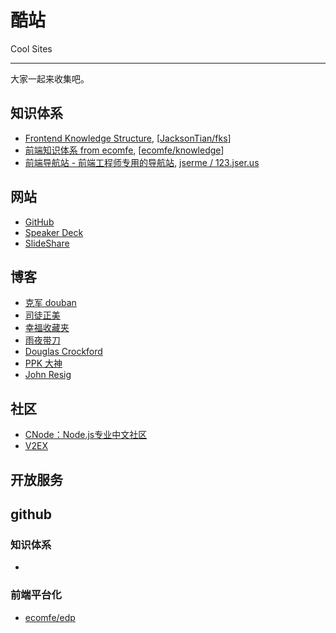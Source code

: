 # 酷站

Cool Sites

----------------

大家一起来收集吧。

## 知识体系

- [Frontend Knowledge Structure](http://html5ify.com/fks/), [[JacksonTian/fks](https://github.com/JacksonTian/fks)]
- [前端知识体系 from ecomfe](http://knowledge.ecomfe.com/), [[ecomfe/knowledge](https://github.com/ecomfe/knowledge)]
- [前端导航站 - 前端工程师专用的导航站](http://123.jser.us/), [jserme / 123.jser.us](https://github.com/jserme/123.jser.us)

## 网站

- [GitHub](https://github.com/)
- [Speaker Deck](https://speakerdeck.com/)
- [SlideShare](http://www.slideshare.net/)

## 博客

- [克军 douban](http://hikejun.com/blog/)
- [司徒正美](http://www.cnblogs.com/rubylouvre/)
- [幸福收藏夹](http://sofish.de/)
- [雨夜带刀](http://stylechen.com/)
- [Douglas Crockford](http://www.crockford.com/)
- [PPK 大神](http://www.quirksmode.org/)
- [John Resig](http://ejohn.org/)

## 社区

- [CNode：Node.js专业中文社区](http://cnodejs.org/)
- [V2EX](http://www.v2ex.com/)

## 开放服务

## github

### 知识体系

- 

### 前端平台化

- [ecomfe/edp](https://github.com/ecomfe/edp)